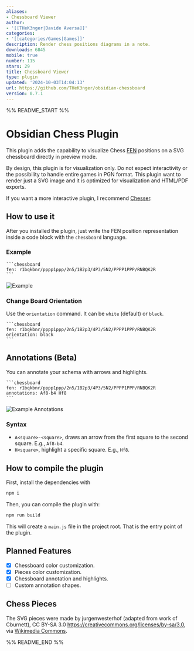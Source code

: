 ```yaml
---
aliases:
- Chessboard Viewer
author:
- '[[THeK3nger|Davide Aversa]]'
categories:
- '[[categories/Games|Games]]'
description: Render chess positions diagrams in a note.
downloads: 6845
mobile: true
number: 115
stars: 29
title: Chessboard Viewer
type: plugin
updated: '2024-10-03T14:04:13'
url: https://github.com/THeK3nger/obsidian-chessboard
version: 0.7.1
---
```


%% README_START %%

# Obsidian Chess Plugin

This plugin adds the capability to visualize Chess [FEN](https://en.wikipedia.org/wiki/Forsyth%E2%80%93Edwards_Notation) positions on a SVG chessboard directly in preview mode.

By design, this plugin is for visualization only. Do not expect interactivity or the possibility to handle entire games in PGN format. This plugin want to render just a SVG image and it is optimized for visualization and HTML/PDF exports.

If you want a more interactive plugin, I recommend [Chesser](https://github.com/SilentVoid13/Chesser).

## How to use it

After you installed the plugin, just write the FEN position representation inside a code block with the `chessboard` language.

### Example

````
```chessboard
fen: r1bqkbnr/pppp1ppp/2n5/1B2p3/4P3/5N2/PPPP1PPP/RNBQK2R
```
````

![Example](https://raw.githubusercontent.com/THeK3nger/obsidian-chessboard/HEAD/example.png)

### Change Board Orientation

Use the `orientation` command. It can be `white` (default) or `black`.

````
```chessboard
fen: r1bqkbnr/pppp1ppp/2n5/1B2p3/4P3/5N2/PPPP1PPP/RNBQK2R
orientation: black
```
````

## Annotations (Beta)

You can annotate your schema with arrows and highlights.

````
```chessboard
fen: r1bqkbnr/pppp1ppp/2n5/1B2p3/4P3/5N2/PPPP1PPP/RNBQK2R
annotations: Af8-b4 Hf8
```
````

![Example Annotations](https://raw.githubusercontent.com/THeK3nger/obsidian-chessboard/HEAD/example2.png)

### Syntax

- `A<square>-<square>`, draws an arrow from the first square to the second square. E.g., `Af8-b4`.
- `H<square>`, highlight a specific square. E.g., `Hf8`.

## How to compile the plugin

First, install the dependencies with

```bash
npm i
```

Then, you can compile the plugin with:

```bash
npm run build
```

This will create a `main.js` file in the project root. That is the entry point of the plugin.

## Planned Features

- [x] Chessboard color customization.
- [x] Pieces color customization.
- [x] Chessboard annotation and highlights.
- [ ] Custom annotation shapes.

## Chess Pieces

The SVG pieces were made by jurgenwesterhof (adapted from work of Cburnett), CC BY-SA 3.0 <https://creativecommons.org/licenses/by-sa/3.0>, via [Wikimedia Commons](https://commons.wikimedia.org/wiki/File:Chess_Pieces_Sprite.svg).


%% README_END %%